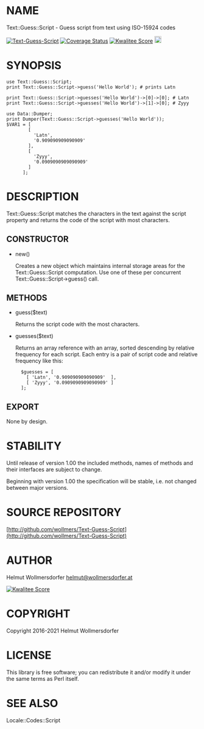 # NAME

Text::Guess::Script - Guess script from text using ISO-15924 codes

<div>
    <a href="https://travis-ci.org/wollmers/Text-Guess-Script"><img src="https://travis-ci.org/wollmers/Text-Guess-Script.png" alt="Text-Guess-Script"></a>
    <a href='https://coveralls.io/r/wollmers/Text-Guess-Script?branch=master'><img src='https://coveralls.io/repos/wollmers/Text-Guess-Script/badge.png?branch=master' alt='Coverage Status' /></a>
    <a href='http://cpants.cpanauthors.org/dist/Text-Guess-Script'><img src='http://cpants.cpanauthors.org/dist/Text-Guess-Script.png' alt='Kwalitee Score' /></a>
    <a href="http://badge.fury.io/pl/Text-Guess-Script"><img src="https://badge.fury.io/pl/Text-Guess-Script.svg" alt="CPAN version" height="18"></a>
</div>

# SYNOPSIS

    use Text::Guess::Script;
    print Text::Guess::Script->guess('Hello World'); # prints Latn

    print Text::Guess::Script->guesses('Hello World')->[0]->[0]; # Latn
    print Text::Guess::Script->guesses('Hello World')->[1]->[0]; # Zyyy

    use Data::Dumper;
    print Dumper(Text::Guess::Script->guesses('Hello World'));
    $VAR1 = [
            [
              'Latn',
              '0.909090909090909'
            ],
            [
              'Zyyy',
              '0.0909090909090909'
            ]
          ];

# DESCRIPTION

Text::Guess::Script matches the characters in the text against the script property
and returns the code of the script with most characters.

## CONSTRUCTOR

- new()

    Creates a new object which maintains internal storage areas
    for the Text::Guess::Script computation.  Use one of these per concurrent
    Text::Guess::Script->guess() call.

## METHODS

- guess($text)

    Returns the script code with the most characters.

- guesses($text)

    Returns an array reference with an array, sorted descending by relative frequency for
    each script. Each entry is a pair of script code and relative frequency like this:

        $guesses = [
          [ 'Latn', '0.909090909090909'  ],
          [ 'Zyyy', '0.0909090909090909' ]
        ];

## EXPORT

None by design.

# STABILITY

Until release of version 1.00 the included methods, names of methods and their
interfaces are subject to change.

Beginning with version 1.00 the specification will be stable, i.e. not changed between
major versions.

# SOURCE REPOSITORY

[http://github.com/wollmers/Text-Guess-Script](http://github.com/wollmers/Text-Guess-Script)

# AUTHOR

Helmut Wollmersdorfer <helmut@wollmersdorfer.at>

<div>
    <a href='http://cpants.cpanauthors.org/author/wollmers'><img src='http://cpants.cpanauthors.org/author/wollmers.png' alt='Kwalitee Score' /></a>
</div>

# COPYRIGHT

Copyright 2016-2021 Helmut Wollmersdorfer

# LICENSE

This library is free software; you can redistribute it and/or modify
it under the same terms as Perl itself.

# SEE ALSO

Locale::Codes::Script
